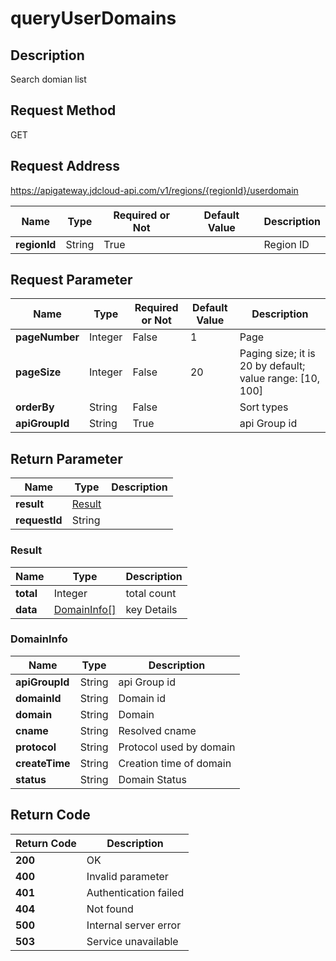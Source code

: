 # queryUserDomains


## Description
Search domian list

## Request Method
GET

## Request Address
https://apigateway.jdcloud-api.com/v1/regions/{regionId}/userdomain

|Name|Type|Required or Not|Default Value|Description|
|---|---|---|---|---|
|**regionId**|String|True| |Region ID|

## Request Parameter
|Name|Type|Required or Not|Default Value|Description|
|---|---|---|---|---|
|**pageNumber**|Integer|False|1|Page|
|**pageSize**|Integer|False|20|Paging size; it is 20 by default; value range: [10, 100]|
|**orderBy**|String|False| |Sort types|
|**apiGroupId**|String|True| |api Group id|


## Return Parameter
|Name|Type|Description|
|---|---|---|
|**result**|[Result](queryuserdomains#result)| |
|**requestId**|String| |

### <div id="result">Result</div>
|Name|Type|Description|
|---|---|---|
|**total**|Integer|total count|
|**data**|[DomainInfo[]](queryuserdomains#domaininfo)|key Details|
### <div id="domaininfo">DomainInfo</div>
|Name|Type|Description|
|---|---|---|
|**apiGroupId**|String|api Group id|
|**domainId**|String|Domain id|
|**domain**|String|Domain|
|**cname**|String|Resolved cname|
|**protocol**|String|Protocol used by domain|
|**createTime**|String|Creation time of domain|
|**status**|String|Domain Status|

## Return Code
|Return Code|Description|
|---|---|
|**200**|OK|
|**400**|Invalid parameter|
|**401**|Authentication failed|
|**404**|Not found|
|**500**|Internal server error|
|**503**|Service unavailable|
